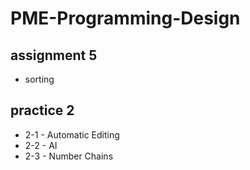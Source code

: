 # PME-Programming-Design
  ## assignment 5
  * sorting
  ## practice 2
  * 2-1 - Automatic Editing
  * 2-2 - AI
  * 2-3 - Number Chains
